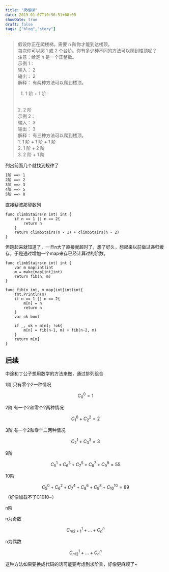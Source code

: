 ```yaml
---
title: "爬楼梯"
date: 2019-01-07T10:56:51+08:00
showDate: true
draft: false
tags: ["blog","story"]
---
```


>假设你正在爬楼梯。需要 n 阶你才能到达楼顶。
> </br>
>每次你可以爬 1 或 2 个台阶。你有多少种不同的方法可以爬到楼顶呢？
> </br>
>注意：给定 n 是一个正整数。
> </br>
>示例 1：
> </br>
>输入： 2
> </br>
>输出： 2
> </br>
>解释： 有两种方法可以爬到楼顶。
> </br>
>1.  1 阶 + 1 阶
> </br>
>2.  2 阶
> </br>
>示例 2：
> </br>
>输入： 3
> </br>
>输出： 3
> </br>
>解释： 有三种方法可以爬到楼顶。
> </br>
>1.  1 阶 + 1 阶 + 1 阶
> </br>
>2.  1 阶 + 2 阶
> </br>
>3.  2 阶 + 1 阶
> </br>

列出前面几个就找到规律了

```bash
1阶 ==> 1
2阶 ==> 2
3阶 ==> 3
4阶 ==> 5
5阶 ==> 8
```

直接斐波那契数列

```golang
func climbStairs(n int) int {
	if n == 1 || n == 2{
		return n
	}
	return climbStairs(n - 1) + climbStairs(n - 2)
}
```

但跑起来就知道了，一旦n大了直接就超时了，想了好久，想起来以前做过递归缓存，于是通过增加一个map来存已经计算过的阶数。

```golang
func climbStairs(n int) int {
	var m map[int]int
	m = make(map[int]int)
	return fib(n, m)
}

func fib(n int, m map[int]int)int{
	fmt.Println(m)
	if n == 1 || n == 2{
		m[n] = n
		return n
	}
	var ok bool

	if _, ok = m[n]; !ok{
		m[n] = fib(n-1, m) + fib(n-2, m)
	}
	return m[n]
}
```

## 后续

中途和丁公子想用数学的方法来做，通过排列组合

1阶 只有零个2一种情况

$$ C_0^0 = 1 $$

2阶 有一个2和零个2两种情况

$$ C_1^0 + C_2^2 = 2 $$

3阶 有一个2和零个二两种情况

$$ C_2^1 + C_3^3 = 3 $$

9阶

$$ C_5^1 + C_6^3 + C_7^5 + C_8^7 + C_9^9 = 55 $$

10阶

$$ C_5^0 + C_6^2 + C_7^4 + C_8^6 + C_9^8 + C_10^10 = 89 $$  （好像加载不了C1010~）

n阶

n为奇数

$$ C_{n/2+1}^{1} + ... + C_n^n $$

n为偶数

$$ C_{n/2}^{1} + ... + C_n^n $$

这种方法如果要换成代码的话可能要考虑到求阶乘，好像更麻烦了~